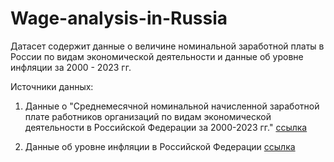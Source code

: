 # Wage-analysis-in-Russia
Датасет содержит данные о величине номинальной заработной платы в России по видам экономической деятельности и данные об уровне инфляции за 2000 - 2023 гг.

Источники данных:
1. Данные о "Среднемесячной номинальной начисленной заработной плате работников организаций по видам экономической деятельности в Российской Федерации за 2000-2023 гг."
[ссылка](https://уровень-инфляции.рф/таблицы-инфляции)

2. Данные об уровне инфляции в Российской Федерации
[ссылка](https://уровень-инфляции.рф/таблицы-инфляции)
